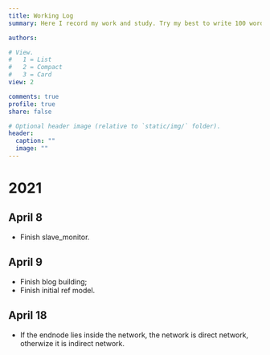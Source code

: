 ```yaml
---
title: Working Log
summary: Here I record my work and study. Try my best to write 100 words every day!

authors:

# View.
#   1 = List
#   2 = Compact
#   3 = Card
view: 2

comments: true
profile: true
share: false

# Optional header image (relative to `static/img/` folder).
header:
  caption: ""
  image: ""
---
```

# 2021
## April 8
- Finish slave_monitor.
## April 9
- Finish blog building;
- Finish initial ref model.
## April 18
- If the endnode lies inside the network, the network is direct network, otherwize it is indirect network.